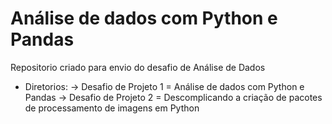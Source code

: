 # Análise de dados com Python e Pandas
Repositorio criado para envio do desafio de Análise de Dados

- Diretorios:
-> Desafio de Projeto 1 = Análise de dados com Python e Pandas
-> Desafio de Projeto 2 = Descomplicando a criação de pacotes de processamento de imagens em Python
